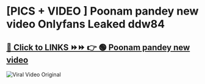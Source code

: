 
 # [PICS + VIDEO ] Poonam pandey new video Onlyfans Leaked ddw84

## <h2><a href="https://clipsfans.com/Poonam_pandey_new_video&ref=git">🔗 Click to LINKS ⏩⏩ 👉 🟢 Poonam pandey new video </a></h2>

<a href="https://clipsfans.com/Poonam_pandey_new_video&ref=git" rel="nofollow" data-target="animated-image.originalLink"><img src="https://i.ibb.co.com/xMMVF88/686577567.gif" alt="Viral Video Original" style="max-width: 100%; display: inline-block;" data-target="animated-image.originalImage"></a>

